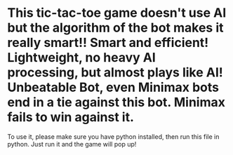 # This tic-tac-toe game doesn't use AI but the algorithm of the bot makes it really smart!! Smart and efficient! Lightweight, no heavy AI processing, but almost plays like AI! Unbeatable Bot, even Minimax bots end in a tie against this bot. Minimax fails to win against it.
To use it, please make sure you have python installed, then run this file in python. Just run it and the game will pop up!
